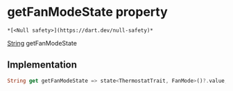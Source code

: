 


# getFanModeState property




    *[<Null safety>](https://dart.dev/null-safety)*




[String](https://api.flutter.dev/flutter/dart-core/String-class.html) getFanModeState
  







## Implementation

```dart
String get getFanModeState => state<ThermostatTrait, FanMode>()?.value;
```








